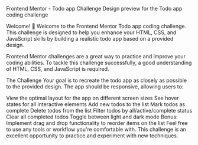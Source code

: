 
Frontend Mentor - Todo app Challenge
Design preview for the Todo app coding challenge

Welcome! 👋
Welcome to the Frontend Mentor Todo app coding challenge. This challenge is designed to help you enhance your HTML, CSS, and JavaScript skills by building a realistic todo app based on a provided design.

Frontend Mentor challenges are a great way to practice and improve your coding abilities. To tackle this challenge successfully, a good understanding of HTML, CSS, and JavaScript is required.

The Challenge
Your goal is to recreate the todo app as closely as possible to the provided design. The app should be responsive, allowing users to:

View the optimal layout for the app on different screen sizes
See hover states for all interactive elements
Add new todos to the list
Mark todos as complete
Delete todos from the list
Filter todos by all/active/complete status
Clear all completed todos
Toggle between light and dark mode
Bonus: Implement drag and drop functionality to reorder items on the list
Feel free to use any tools or workflow you're comfortable with. This challenge is an excellent opportunity to practice and experiment with new techniques.
